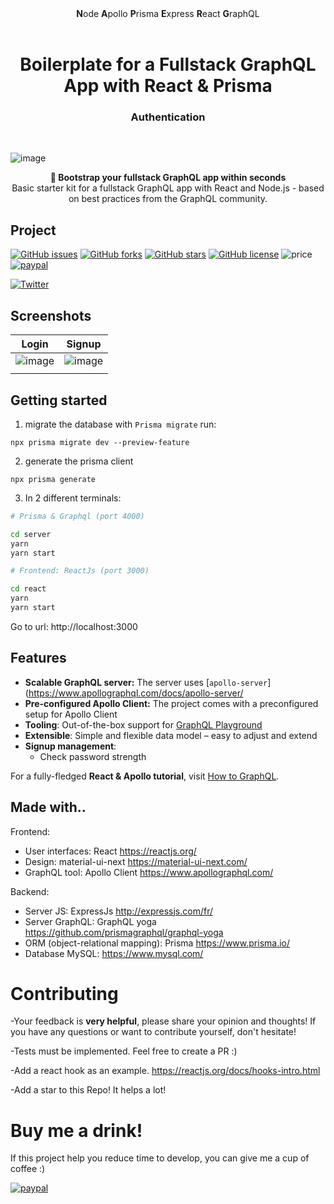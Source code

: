 <div align="center"><strong>N</strong>ode <strong>A</strong>pollo <strong>P</strong>risma <strong>E</strong>xpress <strong>R</strong>eact <strong>G</strong>raphQL
</div>
  
<h1 align="center"><strong>Boilerplate for a Fullstack GraphQL App with React & Prisma</strong></h1>
<h3 align="center">Authentication</h3>

<br />

![image](https://user-images.githubusercontent.com/15246526/38530809-7a9cc69e-3c21-11e8-8eb9-6f143eb7d64d.png)

<div align="center"><strong>🚀 Bootstrap your fullstack GraphQL app within seconds</strong></div>
<div align="center">Basic starter kit for a fullstack GraphQL app with React and Node.js - based on best practices from the GraphQL community.</div>

## Project

[![GitHub issues](https://img.shields.io/github/issues/alan345/naperg.svg)](https://github.com/alan345/naperg/issues)
[![GitHub forks](https://img.shields.io/github/forks/alan345/naperg.svg)](https://github.com/alan345/naperg/network)
[![GitHub stars](https://img.shields.io/github/stars/alan345/naperg.svg)](https://github.com/alan345/naperg/stargazers)
[![GitHub license](https://img.shields.io/github/license/alan345/naperg.svg)](https://github.com/alan345/naperg/blob/master/LICENSE)
![price](https://img.shields.io/badge/Price-Free-green.svg)
[![paypal](https://img.shields.io/badge/Donate-PayPal-green.svg)](https://www.paypal.com/cgi-bin/webscr?cmd=_s-xclick&hosted_button_id=CLPDWGN5UA4CU)

[![Twitter](https://img.shields.io/twitter/url/https/github.com/alan345/naperg.svg?style=social)](https://twitter.com/intent/tweet?text=Wow:&url=https%3A%2F%2Fgithub.com%2Falan345%2Fnaperg)

## Screenshots

| Login                                                                                                           | Signup                                                                                                          |
| --------------------------------------------------------------------------------------------------------------- | --------------------------------------------------------------------------------------------------------------- |
| ![image](https://user-images.githubusercontent.com/15246526/105572454-164bf700-5d0c-11eb-98a2-11feb3fdc904.png) | ![image](https://user-images.githubusercontent.com/15246526/105572426-e8ff4900-5d0b-11eb-8944-23534de29c82.png) |
|                                                                                                                 |

## Getting started

1. migrate the database with `Prisma migrate`
   run:

```
npx prisma migrate dev --preview-feature
```

2. generate the prisma client

```
npx prisma generate
```

3. In 2 different terminals:

```sh
# Prisma & Graphql (port 4000)

cd server
yarn
yarn start

```

```sh
# Frontend: ReactJs (port 3000)

cd react
yarn
yarn start

```

Go to url: http://localhost:3000

## Features

- **Scalable GraphQL server:** The server uses [`apollo-server`](https://www.apollographql.com/docs/apollo-server/
- **Pre-configured Apollo Client:** The project comes with a preconfigured setup for Apollo Client
- **Tooling**: Out-of-the-box support for [GraphQL Playground](https://github.com/prisma/graphql-playground)
- **Extensible**: Simple and flexible data model – easy to adjust and extend
- **Signup management**:
  - Check password strength

For a fully-fledged **React & Apollo tutorial**, visit [How to GraphQL](https://www.howtographql.com/react-apollo/0-introduction/).

## Made with..

Frontend:

- User interfaces: React https://reactjs.org/
- Design: material-ui-next https://material-ui-next.com/
- GraphQL tool: Apollo Client https://www.apollographql.com/

Backend:

- Server JS: ExpressJs http://expressjs.com/fr/
- Server GraphQL: GraphQL yoga https://github.com/prismagraphql/graphql-yoga
- ORM (object-relational mapping): Prisma https://www.prisma.io/
- Database MySQL: https://www.mysql.com/

# Contributing

-Your feedback is **very helpful**, please share your opinion and thoughts! If you have any questions or want to contribute yourself, don't hesitate!

-Tests must be implemented. Feel free to create a PR :)

-Add a react hook as an example. https://reactjs.org/docs/hooks-intro.html

-Add a star to this Repo! It helps a lot!

# Buy me a drink!

If this project help you reduce time to develop, you can give me a cup of coffee :)

[![paypal](https://img.shields.io/badge/Donate-PayPal-green.svg)](https://www.paypal.com/cgi-bin/webscr?cmd=_s-xclick&hosted_button_id=CLPDWGN5UA4CU)

```

```

